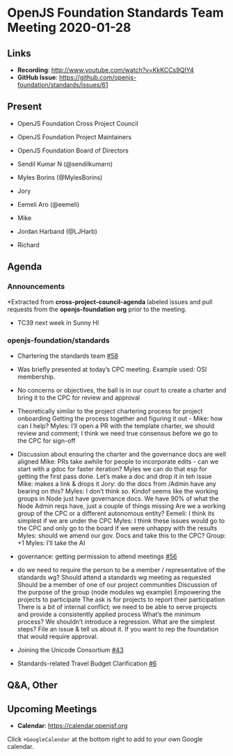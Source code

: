 # OpenJS Foundation Standards Team Meeting 2020-01-28

## Links

* **Recording**: http://www.youtube.com/watch?v=KkKCCs9QIY4
* **GitHub Issue**: https://github.com/openjs-foundation/standards/issues/61

## Present

* OpenJS Foundation Cross Project Council
* OpenJS Foundation Project Maintainers
* OpenJS Foundation Board of Directors

* Sendil Kumar N (@sendilkumarn)
* Myles Borins (@MylesBorins)
* Jory
* Eemeli Aro (@eemeli)
* Mike
* Jordan Harband (@LJHarb)
* Richard

## Agenda

### Announcements

*Extracted from **cross-project-council-agenda** labeled issues and pull requests from the **openjs-foundation org** prior to the meeting.

* TC39 next week in Sunny HI

### openjs-foundation/standards

* Chartering the standards team [#58](https://github.com/openjs-foundation/standards/issues/58)

* Was briefly presented at today’s CPC meeting. Example used: OSI membership.
* No concerns or objectives, the ball is in our court to create a charter and bring it to the CPC for review and approval 
* Theoretically similar to the project chartering process for project onboarding
Getting the process together and figuring it out - 
Mike: how can I help?
Myles: I’ll open a PR with the template charter, we should review and comment; I think we need true consensus before we go to the CPC for sign-off
* Discussion about ensuring the charter and the governance docs are well aligned
Mike: PRs take awhile for people to incorporate edits - can we start with a gdoc for faster iteration?
Myles we can do that esp for getting the first pass done. Let’s make a doc and drop it in teh issue
Mike: makes a link & drops it 
Jory: do the docs from /Admin have any bearing on this?
Myles: I don’t think so. Kindof seems like the working groups in Node just have governance docs. We have 90% of what the Node Admin reqs have, just a couple of things missing
Are we a working group of the CPC or a different autonomous entity?
Eemeli: I think its simplest if we are under the CPC
Myles: I think these issues would go to the CPC and only go to the board if we were unhappy with the results 
Myles: should we amend our gov. Docs and take this to the CPC?
Group: +1
Myles: I’ll take the AI

* governance: getting permission to attend meetings [#56](https://github.com/openjs-foundation/standards/pull/56)

* do we need to require the person to be a member / representative of the standards wg?
Should attend a standards wg meeting as requested
Should be a member of one of our project communities
Discussion of the purpose of the group (node modules wg example)
Empowering the projects to participate
The ask is for projects to report their participation
There is a bit of internal conflict; we need to be able to serve projects and provide a consistently applied process
What’s the minimum process? We shouldn’t introduce a regression.
What are the simplest steps? File an issue & tell us about it. If you want to rep the foundation that would require approval.

* Joining the Unicode Consortium [#43](https://github.com/openjs-foundation/standards/issues/43)

* Standards-related Travel Budget Clarification [#6](https://github.com/openjs-foundation/standards/issues/6)


## Q&A, Other

## Upcoming Meetings

* **Calendar**: https://calendar.openjsf.org

Click `+GoogleCalendar` at the bottom right to add to your own Google calendar.

